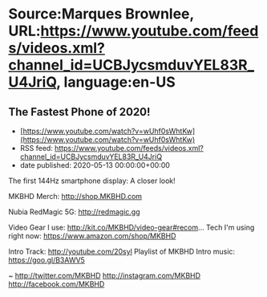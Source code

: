 # Source:Marques Brownlee, URL:https://www.youtube.com/feeds/videos.xml?channel_id=UCBJycsmduvYEL83R_U4JriQ, language:en-US

## The Fastest Phone of 2020!
 - [https://www.youtube.com/watch?v=wUhf0sWhtKw](https://www.youtube.com/watch?v=wUhf0sWhtKw)
 - RSS feed: https://www.youtube.com/feeds/videos.xml?channel_id=UCBJycsmduvYEL83R_U4JriQ
 - date published: 2020-05-13 00:00:00+00:00

The first 144Hz smartphone display: A closer look!

MKBHD Merch: http://shop.MKBHD.com

Nubia RedMagic 5G: http://redmagic.gg

Video Gear I use: http://kit.co/MKBHD/video-gear#recom...
Tech I'm using right now: https://www.amazon.com/shop/MKBHD

Intro Track: http://youtube.com/20syl
Playlist of MKBHD Intro music: https://goo.gl/B3AWV5

~
http://twitter.com/MKBHD
http://instagram.com/MKBHD
http://facebook.com/MKBHD


